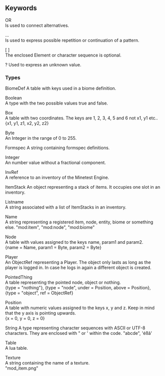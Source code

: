 Keywords 
--------

OR  
Is used to connect alternatives.

...  
Is used to express possible repetition or continuation of a pattern.

[ ]  
The enclosed Element or character sequence is optional.

?
Used to express an unknown value.

### Types 

BiomeDef
A table with keys used in a biome definition.

Boolean  
A type with the two possible values true and false.

Box   
A table with two coordinates. The keys are 1, 2, 3, 4, 5 and 6 not x1, y1 etc..  
{x1, y1, z1, x2, y2, z2}

Byte  
An Integer in the range of 0 to 255.

Formspec
A string containing formspec definitions.

Integer  
An number value without a fractional component.

InvRef  
A reference to an inventory of the Minetest Engine.

ItemStack
An object representing a stack of items. It occupies one slot in an inventory.

Listname  
A string associated with a list of ItemStacks in an inventory.

Name  
A string representing a registered item, node, entity, biome or something else. 
"mod:item", "mod:node", "mod:biome"

Node  
A table with values assigned to the keys name, param1 and param2.  
{name = Name, param1 = Byte, param2 = Byte}

Player  
An ObjectRef representing a Player. The object only lasts as long as the player
is logged in. In case he logs in again a different object is created.

PointedThing  
A table representing the pointed node, object or nothing.  
{type = "nothing"}, {type = "node", under = Position, above = Position}, {type = "object", ref = ObjectRef}

Position  
A table with numeric values assigned to the keys x, y and z. Keep in mind that the y axis is pointing upwards.  
{x = 0, y = 0, z = 0} 

String
A type representing character sequences with ASCII or UTF-8 characters. They are
enclosed with " or ' within the code.
"abcde", 'éßâ'

Table  
A lua table.

Texture  
A string containing the name of a texture.  
"mod_item.png"

